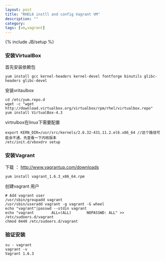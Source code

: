 ```yaml
---
layout: post
title: "RHEL6 instll and config Vagrant VM"
description: ""
category: 
tags: [vm,vagrant]
---
```

{% include JB/setup %}

### 安装VirtualBox

首先安装依赖包


    yum install gcc kernel-headers kernel-devel fontforge binutils glibc-headers glibc-devel


安装vritaulbox


    cd /etc/yum.repo.d
    wget -c "wget http://download.virtualbox.org/virtualbox/rpm/rhel/virtualbox.repo"
    yum install VirtualBox-4.3


virtrulbox在linux下需要配置


    export KERN_DIR=/usr/src/kernels/2.6.32-431.11.2.el6.x86_64 //这个路径可能会不通，先查看一下内核版本
    /etc/init.d/vboxdrv setup 


### 安装Vagrant

下载 ： http://www.vagrantup.com/downloads


    yum install vagrant_1.6.3_x86_64.rpm


创建vagrant 用户

```
# Add vagrant user
/usr/sbin/groupadd vagrant
/usr/sbin/useradd vagrant -g vagrant -G wheel
echo "vagrant"|passwd --stdin vagrant
echo "vagrant        ALL=(ALL)       NOPASSWD: ALL" >> /etc/sudoers.d/vagrant
chmod 0440 /etc/sudoers.d/vagrant
```
### 验证安装

```
su - vagrant
vagrant -v
Vagrant 1.6.3
```
